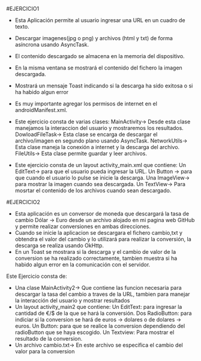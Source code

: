 #EJERCICIO1

- Esta Aplicación permite al usuario ingresar una URL en un cuadro de texto.
- Descargar imagenes(jpg o png) y archivos (html y txt) de forma asíncrona usando AsyncTask.
- El contenido descargado se almacena en la memoria del dispositivo.
- En la misma ventana se mostrará el contenido del fichero  la imagen descargada.
- Mostrará un mensaje Toast indicando si la descarga ha sido exitosa o si ha habido algun error
- Es muy importante agregar los permisos de internet en el androidManifest.xml.

- Este ejercicio consta de varias clases:
MainActivity-> Desde esta clase manejamos la interaccion del usuario y mostraremos los resultados.
DowloadFileTask-> Esta clase se encarga de descargar el archivo/imagen en segundo plano usando AsyncTask.
NetworkUtils-> Esta clase maneja la conexión a internet y la descarga del archivo.
FileUtils-> Esta clase permite guardar y leer archivos.

- Este ejercicio consta de un layout activity_main.xml que contiene:
Un EditText-> para que el usuario pueda ingresar la URL. 
 Un Button -> para que cuando el usuario lo pulse se inicie la descarga.
 Una ImageView-> para mostrar la imagen cuando sea descargada.
 Un TextView-> Para mosrtar el contenido de los archivos cuando sean descargado.


#EJERCICIO2  
- Esta aplicación  es un conversor de moneda que descargará la tasa de cambio Dólar → Euro desde un archivo alojado en mi pagina web GitHub y permite realizar conversiones en ambas direcciones.  
- Cuando se inicie la aplicacion se descargara el fichero cambio,txt y obtendra el valor del cambio y lo utilizará para realizar la conversión, la descarga se realiza usando OkHttp.
- En un Toast se mostrara si la descarga y el cambio de valor de la conversion se ha realizado correctamente, tambien muestra si ha habido algun error en la comunicación con el servidor.

Este Ejercicio consta de:
- Una clase MainActivity2->
Que contiene las funcion necesaria para descargar la tasa del cambio a traves de la URL, tambien para manejar la interacción del usuario y mostrar resultados
- Un layout activity_main2 que contiene:
Un EditText: para ingresar la cantidad de €/$ de la que se hará la conversión.
Dos RadioButton: para indiciar si la conversion se hará de euros -> dolares o de dolares -> euros.
Un Button: para que se realice la conversion dependiendo del radioButton que se haya escogido.
Un Textview: Para mostrar el resultado de la conversion.
- Un archivo cambio.txt-> En este archivo se especifica el cambio del valor para la conversion



